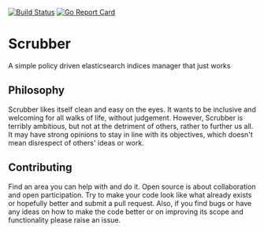 [![Build Status](https://travis-ci.org/alejandro-carstens/scrubber.svg?branch=master)](https://travis-ci.org/alejandro-carstens/scrubber) [![Go Report Card](https://goreportcard.com/badge/github.com/alejandro-carstens/scrubber)](https://goreportcard.com/report/github.com/alejandro-carstens/scrubber)

# Scrubber

A simple policy driven elasticsearch indices manager that just works

## Philosophy

Scrubber likes itself clean and easy on the eyes. It wants to be inclusive and welcoming for all walks of life, without judgement. However, Scrubber is terribly ambitious, but not at the detriment of others, rather to further us all. It may have strong opinions to stay in line with its objectives, which doesn't mean disrespect of others' ideas or work.

## Contributing

Find an area you can help with and do it. Open source is about collaboration and open participation. Try to make your code look like what already exists or hopefully better and submit a pull request. Also, if you find bugs or have any ideas on how to make the code better or on improving its scope and functionality please raise an issue.